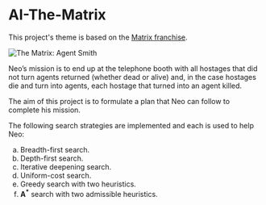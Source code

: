 # AI-The-Matrix
This project's theme is based on the [Matrix franchise](https://en.wikipedia.org/wiki/The_Matrix_(franchise)).

![The Matrix: Agent Smith](https://static0.cbrimages.com/wordpress/wp-content/uploads/2018/06/Agent-Smith-replicated.jpg?)

Neo’s mission is to end up at the telephone booth with all hostages that did not turn agents
returned (whether dead or alive) and, in the case hostages die and turn into
agents, each hostage that turned into an agent killed.

The aim of this project is to formulate a plan that Neo can follow to complete his mission.

The following search strategies are implemented and each is used to help Neo:
<ol type="a">
  <li>Breadth-first search.</li>
  <li>Depth-first search.</li>
  <li>Iterative deepening search.</li>
  <li>Uniform-cost search.</li>
  <li>Greedy search with two heuristics.</li>
  <li><strong>A<sup>*</sup></strong> search with two admissible heuristics.</li>
</ol>
